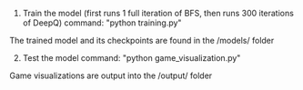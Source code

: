 1. Train the model (first runs 1 full iteration of BFS, then runs 300 iterations of DeepQ)
command: "python training.py"

The trained model and its checkpoints are found in the /models/ folder

2. Test the model
command: "python game_visualization.py"

Game visualizations are output into the /output/ folder
